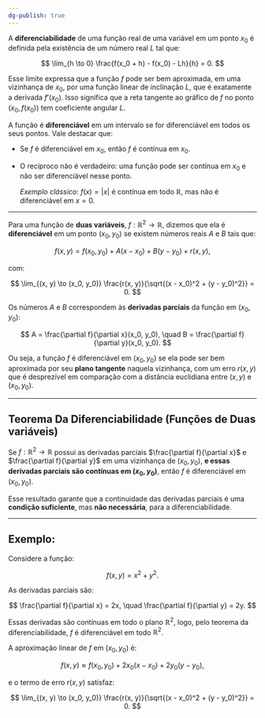 ```yaml
---
dg-publish: true
---
```


A **diferenciabilidade** de uma função real de uma variável em um ponto $x_0$ é definida pela existência de um número real $L$ tal que:

$$
\lim_{h \to 0} \frac{f(x_0 + h) - f(x_0) - Lh}{h} = 0.
$$

Esse limite expressa que a função $f$ pode ser bem aproximada, em uma vizinhança de $x_0$, por uma função linear de inclinação $L$, que é exatamente a derivada $f’(x_0)$. Isso significa que a reta tangente ao gráfico de $f$ no ponto $(x_0, f(x_0))$ tem coeficiente angular $L$.

A função é **diferenciável** em um intervalo se for diferenciável em todos os seus pontos. Vale destacar que:

- Se $f$ é diferenciável em $x_0$, então $f$ é contínua em $x_0$.
- O recíproco não é verdadeiro: uma função pode ser contínua em $x_0$ e não ser diferenciável nesse ponto.

    _Exemplo clássico_: $f(x) = |x|$ é contínua em todo $\mathbb{R}$, mas não é diferenciável em $x = 0$.

---

Para uma função de **duas variáveis**, $f: \mathbb{R}^2 \to \mathbb{R}$, dizemos que ela é **diferenciável** em um ponto $(x_0, y_0)$ se existem números reais $A$ e $B$ tais que:

$$
f(x, y) = f(x_0, y_0) + A(x - x_0) + B(y - y_0) + r(x, y),
$$

com:

$$
\lim_{(x, y) \to (x_0, y_0)} \frac{r(x, y)}{\sqrt{(x - x_0)^2 + (y - y_0)^2}} = 0.
$$

Os números $A$ e $B$ correspondem às **derivadas parciais** da função em $(x_0, y_0)$:

$$
A = \frac{\partial f}{\partial x}(x_0, y_0), \quad B = \frac{\partial f}{\partial y}(x_0, y_0).
$$

Ou seja, a função $f$ é diferenciável em $(x_0, y_0)$ se ela pode ser bem aproximada por seu **plano tangente** naquela vizinhança, com um erro $r(x, y)$ que é desprezível em comparação com a distância euclidiana entre $(x, y)$ e $(x_0, y_0)$.

---

## **Teorema Da Diferenciabilidade (Funções de Duas variáveis)**

Se $f: \mathbb{R}^2 \to \mathbb{R}$ possui as derivadas parciais $\frac{\partial f}{\partial x}$ e $\frac{\partial f}{\partial y}$ em uma vizinhança de $(x_0, y_0)$, **e essas derivadas parciais são contínuas em $(x_0, y_0)$**, então $f$ é diferenciável em $(x_0, y_0)$.

Esse resultado garante que a continuidade das derivadas parciais é uma **condição suficiente**, mas **não necessária**, para a diferenciabilidade.

---

## **Exemplo:**

Considere a função:

$$
f(x, y) = x^2 + y^2.
$$

As derivadas parciais são:

$$
\frac{\partial f}{\partial x} = 2x, \quad \frac{\partial f}{\partial y} = 2y.
$$

Essas derivadas são contínuas em todo o plano $\mathbb{R}^2$, logo, pelo teorema da diferenciabilidade, $f$ é diferenciável em todo $\mathbb{R}^2$.

A aproximação linear de $f$ em $(x_0, y_0)$ é:

$$
f(x, y) \approx f(x_0, y_0) + 2x_0(x - x_0) + 2y_0(y - y_0),
$$

e o termo de erro $r(x, y)$ satisfaz:

$$
\lim_{(x, y) \to (x_0, y_0)} \frac{r(x, y)}{\sqrt{(x - x_0)^2 + (y - y_0)^2}} = 0.
$$
